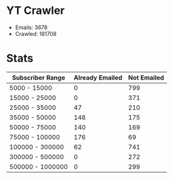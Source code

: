 # YT Crawler
- Emails: 3678
- Crawled: 181708

# Stats
| Subscriber Range  | Already Emailed | Not Emailed |
|-------|-------|-------|
| 5000 - 15000 | 0 | 799 |
| 15000 - 25000 | 0 | 371 |
| 25000 - 35000 | 47 | 210 |
| 35000 - 50000 | 148 | 175 |
| 50000 - 75000 | 140 | 169 |
| 75000 - 100000 | 176 | 69 |
| 100000 - 300000 | 62 | 741 |
| 300000 - 500000 | 0 | 272 |
| 500000 - 1000000 | 0 | 299 |

